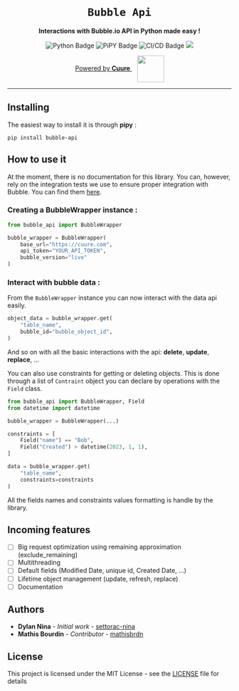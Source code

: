 <div align="center">
    <h1><code>Bubble Api</code></h1>
    <p><strong>Interactions with Bubble.io API in Python made easy !</strong></p>
    <img alt="Python Badge" src="https://img.shields.io/badge/-Python-D6D6D6?logo=python"/>
    <img alt="PiPY Badge" src="https://img.shields.io/pypi/v/bubble-api"/>
    <img alt="CI/CD Badge" src="https://github.com/settorac-nina/bubble-api/actions/workflows/cicd.yaml/badge.svg?branch=main)"/>
    <img src="https://img.shields.io/badge/Made%20With-Love-ef7d16.svg"/>
    <p>
        <a href="https://cuure.com?utm_source=github&utm_medium=referral">
            Powered by <strong>Cuure</strong>
        </a>
        &nbsp;&nbsp;
        <a href="https://cuure.com?utm_source=github&utm_medium=referral">
            <img src="https://github.com/settorac-nina/bubble-api/blob/readme_improvement/assets/cuure_logo.gif" width="60" height="60" align="center"/>
        </a>
    </p>
</div>

---

## Installing

The easiest way to install it is through **pipy** :

```shell
pip install bubble-api
```

## How to use it

At the moment, there is no documentation for this library.
You can, however, rely on the integration tests we use to ensure proper integration with Bubble.
You can find them [here](tests/integration).

### Creating a BubbleWrapper instance :

```python
from bubble_api import BubbleWrapper

bubble_wrapper = BubbleWrapper(
    base_url="https://cuure.com",
    api_token="YOUR_API_TOKEN",
    bubble_version="live"
)
```

### Interact with bubble data :

From the `BubbleWrapper` instance you can now interact with the data api easily.

```python
object_data = bubble_wrapper.get(
    "table_name",
    bubble_id="bubble_object_id",
)
```

And so on with all the basic interactions with the api: **delete**, **update**, **replace**, ...

You can also use constraints for getting or deleting objects.
This is done through a list of `Contraint` object you can declare by operations with the `Field` class.

```python
from bubble_api import BubbleWrapper, Field
from datetime import datetime

bubble_wrapper = BubbleWrapper(...)

constraints = [
    Field("name") == "Bob",
    Field("Created") > datetime(2023, 1, 1),
]

data = bubble_wrapper.get(
    "table_name",
    constraints=constraints
)
```

All the fields names and constraints values formatting is handle by the library.

## Incoming features

- [ ] Big request optimization using remaining approximation (exclude_remaining)
- [ ] Multithreading
- [ ] Default fields (Modified Date, unique id, Created Date, ...)
- [ ] Lifetime object management (update, refresh, replace)
- [ ] Documentation

## Authors

* **Dylan Nina** - *Initial work* - [settorac-nina](https://github.com/settorac-nina)
* **Mathis Bourdin** - *Contributor* - [mathisbrdn](https://github.com/mathisbrdn)

## License

This project is licensed under the MIT License - see the [LICENSE](LICENSE) file for details
